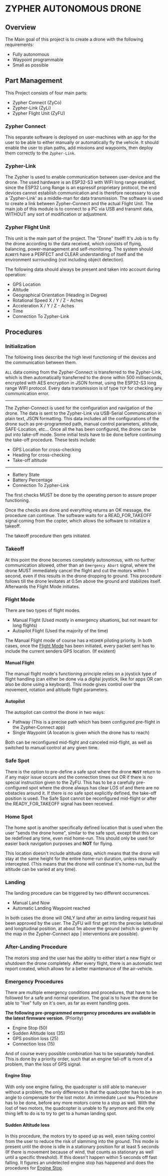 # ZYPHER AUTONOMOUS DRONE

## Overview

The Main goal of this project is to create a drone with the following requirements:

- Fully autonomous
- Waypoint programmable
- Small as possible

## Part Management

This Project consists of four main parts:

- Zypher Connect    (ZyCo)
- Zypher-Link       (ZyLi)
- Zypher Flight Unit (ZyFU)

### Zypher Connect

This separate software is deployed on user-machines with an app for the user to be able to either manually or automatically fly the vehicle.
It should enable the user to plan paths, add missions and waypoints, then deploy them correctly to the `Zypher-Link`.

### Zypher-Link

The Zypher is used to enable communication between user-device and the drone.
The used hardware is an ESP32-S3 with WIFI long range enabled, since the ESP32 Long Range is an espressif proprietary protocol, the end devices cannot establish communication and is therefore necessary to use a 'Zypher-Link' as a middle-man for data transmission.
The software is used to create a link between Zypher-Connect and the actual Flight Unit.
The main job of this module is to connect to a PC via USB and transmit data, WITHOUT any sort of modification or adjustment.

### Zypher Flight Unit

This unit is the main part of the project. The "Drone" itself! It's Job is to fly the drone according to the data received, which consists of flying, balancing, power-management and self-monitoring. The system should `ALWAYS` have a PERFECT and CLEAR understanding of itself and the environment surrounding (not including object detection).

The following data should always be present and taken into account during operation:

- GPS Location
- Altitude
- Geographical Orientation (Heading in Degree)
- Rotational Speed X / Y / Z - Aches
- Acceleration X / Y / Z - Aches
- Time
- Connection To Zypher-Link

## Procedures

### Initialization

The following lines describe the high level functioning of the devices and the communication between them.

`ALL` data coming from the Zypher-Connect is transferred to the Zypher-Link, which is then automatically transferred to the drone within 500 milliseconds, encrypted with AES encryption in JSON format, using the ESP32-S3 long range WIFI protocol.
Every data transmission is of type `TCP` for checking any communication error.

---

The Zypher-Connect is used for the configuration and navigation of the drone. The data is sent to the Zypher-Link via USB-Serial Communication in plain text, JSON formatting. This data includes all the configurations of the drone such as pre-programmed path, manual control parameters, altitude, SAFE-Location, etc...
Once all the has been configured, the drone can be put into take-off mode. Some initial tests have to be done before continuing the take-off procedure.
These tests include:

- GPS Location for cross-checking
- Heading for cross-checking
- Take-off altitude

---

- Battery State
- Battery Percentage
- Connection To Zypher-Link

The first checks MUST be done by the operating person to assure proper functioning.

Once the checks are done and everything returns an OK message, the procedure can continue. The software waits for a READ_FOR_TAKEOFF signal coming from the copter, which allows the software to initialize a takeoff.

The takeoff procedure then gets initiated.

### Takeoff

At this point the drone becomes completely autonomous, with no further communication allowed, other than an `Emergency Abort` signal, where the drone MUST immediately cancel the flight and cut the motors within 1 second, even if this results in the drone dropping to ground. This procedure follows till the drone levitates at 0.5m above the ground and stabilizes itself. Afterwards the Flight Mode initiates.

### Flight Mode

There are two types of flight modes.

- Manual Flight (Used mostly in emergency situations, but not meant for long flights)
- Autopilot Flight (Used the majority of the time)

The Manual Flight mode of course has a `HIGHER` piloting priority.
In both cases, once the [Flight Mode](#flight-mode) has been initiated, every packet sent has to include the current senders GPS location. (If existent)

#### Manual Flight

The manual flight mode's functioning principle relies on a joystick type of flight handling (can either be done via a digital joystick, like for apps OR can also be done using a keyboard). This mode gives control over the movement, rotation and altitude flight parameters.

#### Autopilot

The autopilot can control the drone in two ways:

- Pathway (This is a precise path which has been configured pre-flight in the Zypher-Connect app)
- Single Waypoint (A location is given which the drone has to reach)

Both can be reconfigured mid-flight and canceled mid-flight, as well as switched to manual control at any given time.

### Safe Spot

There is the option to pre-define a safe spot where the drone __`MUST`__ return to if any major issue occurs and the connection times out OR if there is no special instruction given to the ZyFU. This has to be a carefully pre-configured spot where the drone always has clear LOS of and there are no obstacles around it. If there is no safe spot explicitly defined, the take-off position is used. The Safe Spot cannot be reconfigured mid-flight or after the READY_FOR_TAKEOFF signal has been received.

### Home Spot

The home spot is another specifically defined location that is used when the user "sends the drone home", similar to the safe spot, except that this can be redefined any time, even mid home-run. This should only be used for easier back navigation purposes and __NOT__ for flying.

This location doesn't include altitude data, which means that the drone will stay at the same height for the entire home-run duration, unless manually intercepted. (This means that the drone will continue it's home-run, but the altitude can be varied at any time).

### Landing

The landing procedure can be triggered by two different occurrences.

- Manual Land Now
- Automatic Landing Waypoint reached

In both cases the drone will ONLY land after an extra landing request has been approved by the user. The ZyFU will first get into the precise latitudinal and longitudinal position, at about 1m above the ground (which is given by the map in the Zypher-Connect app | interventions are possible).

### After-Landing Procedure

The motors stop and the user has the ability to either start a new flight or shutdown the drone completely. After every flight, there is an automatic test report created, which allows for a better maintenance of the air-vehicle.

### Emergency Procedures

There are multiple emergency conditions and procedures, that have to be followed for a safe and normal operation. The goal is to have the drone be able to "live" fully on it's own, as far as event handling goes.

__The following pre-programmed emergency procedures are available in the latest firmware version.__ (Priority)

- Engine Stop (50)
- Sudden Altitude loss (35)
- GPS position loss (25)
- Connection loss (15)

And of course every possible combination has to be separately handled. This is done by a priority order, such that an engine fall-off is more of a problem, than the loss of GPS signal.

#### Engine Stop

With only one engine failing, the quadcopter is still able to maneuver without a problem, the only difference is that the quadcopter has to be in an angle to compensate for the lost motor. An immediate `Land Now` Procedure has to be done, before any more motors come to a stop as well. With the lost of two motors, the quadcopter is unable to fly anymore and the only thing left to do is to try to get to a human landing spot.

#### Sudden Altitude loss

In this procedure, the motors try to speed up as well, even taking control from the user to reduce the risk of slamming into the ground. This mode is present until the drone is idle in a stationary position for at least 5 seconds (If there is movement because of wind, that counts as stationary as well until a specific threshold). If this doesn't happen within 5 seconds off fast falling. It figures an undetected engine stop has happened and does the procedures for [Engine Stop](#engine-stop).
